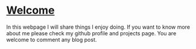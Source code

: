 
# [Welcome](/)

In this webpage I will share things I enjoy doing. If you want to know more about me please check my github profile and projects page. 
You are welcome to comment any blog post.

